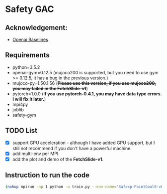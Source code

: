 # Safety GAC
## Acknowledgement:
- [Openai Baselines](https://github.com/openai/baselines)

## Requirements
- python=3.5.2
- openai-gym=0.12.5 (mujoco200 is supported, but you need to use gym >= 0.12.5, it has a bug in the previous version.)
- mujoco-py=1.50.1.56 (~~**Please use this version, if you use mujoco200, you may failed in the FetchSlide-v1**~~)
- pytorch=1.0.0 (**If you use pytorch-0.4.1, you may have data type errors. I will fix it later.**)
- mpi4py
- joblib
- safety-gym

## TODO List
- [x] support GPU acceleration - although I have added GPU support, but I still not recommend if you don't have a powerful machine.
- [x] add multi-env per MPI.
- [x] add the plot and demo of the **FetchSlide-v1**.

## Instruction to run the code
```bash
(nohup mpirun -np 1 python -u train.py --env-name='Safexp-PointGoal0-v0' --cuda --alg gac --n-epochs=10 > ./logs/Safexp-PointGoal0-v0-gac.log 2>&1 &)
```

